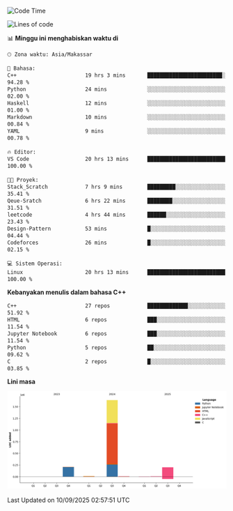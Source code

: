 <!--START_SECTION:waka-->
![Code Time](http://img.shields.io/badge/Code%20Time-459%20hrs%2018%20mins-blue)

![Lines of code](https://img.shields.io/badge/Sejak%20Hello%20World%20aku%20telah%20menulis-2.1%20million%20baris%20kode-blue)

📊 **Minggu ini menghabiskan waktu di** 

```text
🕑︎ Zona waktu: Asia/Makassar

💬 Bahasa: 
C++                      19 hrs 3 mins       ████████████████████████░   94.28 % 
Python                   24 mins             ░░░░░░░░░░░░░░░░░░░░░░░░░   02.00 % 
Haskell                  12 mins             ░░░░░░░░░░░░░░░░░░░░░░░░░   01.00 % 
Markdown                 10 mins             ░░░░░░░░░░░░░░░░░░░░░░░░░   00.84 % 
YAML                     9 mins              ░░░░░░░░░░░░░░░░░░░░░░░░░   00.78 % 

🔥 Editor: 
VS Code                  20 hrs 13 mins      █████████████████████████   100.00 % 

🐱‍💻 Proyek: 
Stack_Scratch            7 hrs 9 mins        █████████░░░░░░░░░░░░░░░░   35.41 % 
Qeue-Sratch              6 hrs 22 mins       ████████░░░░░░░░░░░░░░░░░   31.51 % 
leetcode                 4 hrs 44 mins       ██████░░░░░░░░░░░░░░░░░░░   23.43 % 
Design-Pattern           53 mins             █░░░░░░░░░░░░░░░░░░░░░░░░   04.44 % 
Codeforces               26 mins             █░░░░░░░░░░░░░░░░░░░░░░░░   02.15 % 

💻 Sistem Operasi: 
Linux                    20 hrs 13 mins      █████████████████████████   100.00 % 
```

**Kebanyakan menulis dalam bahasa C++** 

```text
C++                      27 repos            █████████████░░░░░░░░░░░░   51.92 % 
HTML                     6 repos             ███░░░░░░░░░░░░░░░░░░░░░░   11.54 % 
Jupyter Notebook         6 repos             ███░░░░░░░░░░░░░░░░░░░░░░   11.54 % 
Python                   5 repos             ██░░░░░░░░░░░░░░░░░░░░░░░   09.62 % 
C                        2 repos             █░░░░░░░░░░░░░░░░░░░░░░░░   03.85 % 
```



**Lini masa**

![Lines of Code chart](https://raw.githubusercontent.com/yusuf601/yusuf601/main/assets/bar_graph.png)


 Last Updated on 10/09/2025 02:57:51 UTC
<!--END_SECTION:waka-->


